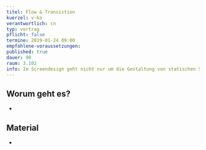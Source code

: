 ```yaml
---
titel: Flow & Transistion
kuerzel: v-ko
verantwortlich: cn
typ: vortrag
pflicht: false
termine: 2019-01-24 09:00
empfohlene-voraussetzungen: 
published: true
dauer: 90
raum: 3.102
info: Im Screendesign geht nicht nur um die Gestaltung von statischen Screens, sondern oftmals auch um die Gestaltung von Übergängen und Interaktionen zwischen verschiedenen Zuständen von Screens.
---
```



## Worum geht es?
-

## Material
-